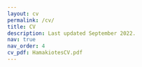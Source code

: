 ```yaml
---
layout: cv
permalink: /cv/
title: CV
description: Last updated September 2022. 
nav: true
nav_order: 4
cv_pdf: HamakiotesCV.pdf
---
```


<!--
<embed src="/assets/pdf/HamakiotesCV.pdf" type="application/pdf" width="780" height="1200">
-->
